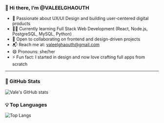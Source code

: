 ### 👋 Hi there, I’m @VALEELGHAOUTH

- 🎨 Passionate about UX/UI Design and building user-centered digital products  
- 👩‍💻 Currently learning Full Stack Web Development (React, Node.js, PostgreSQL, MySQL, Python)  
- 🤝 Open to collaborating on frontend and design-driven projects  
- 📬 Reach me at: valeelghaouth@gmail.com  
- 😄 Pronouns: she/her  
- ⚡ Fun fact: I started in design and now love crafting full apps from scratch  

---

### 🔧 GitHub Stats

![Vale's GitHub stats](https://github-readme-stats.vercel.app/api?username=VALEELGHAOUTH&show_icons=true&theme=radical)

### 💡 Top Languages

![Top Langs](https://github-readme-stats.vercel.app/api/top-langs/?username=VALEELGHAOUTH&layout=compact&theme=radical)

<!---
VALEELGHAOUTH/VALEELGHAOUTH is a ✨ special ✨ repository because its `README.md` (this file) appears on your GitHub profile.
You can click the Preview link to take a look at your changes.
--->



